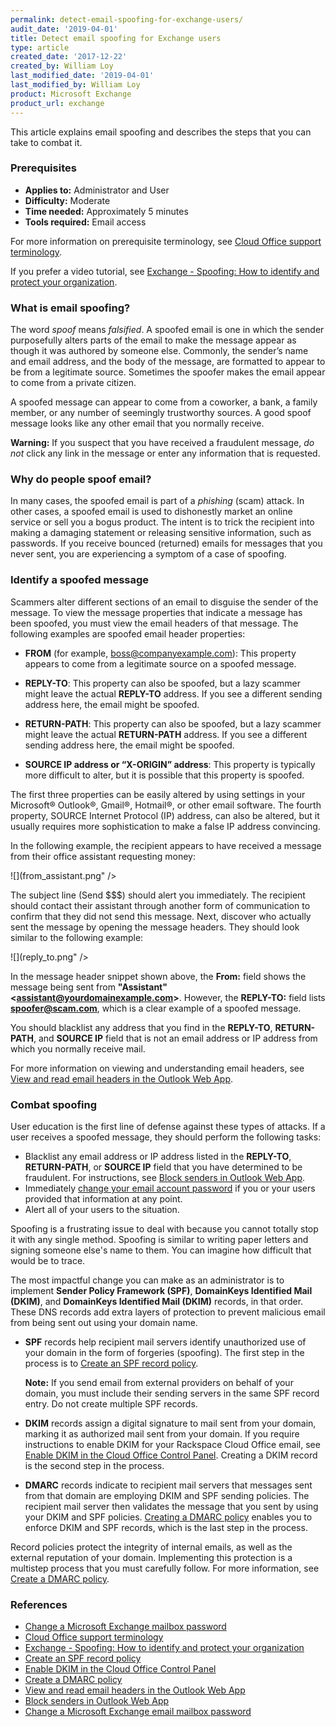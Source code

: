 ```yaml
---
permalink: detect-email-spoofing-for-exchange-users/
audit_date: '2019-04-01'
title: Detect email spoofing for Exchange users
type: article
created_date: '2017-12-22'
created_by: William Loy
last_modified_date: '2019-04-01'
last_modified_by: William Loy
product: Microsoft Exchange
product_url: exchange
---
```


This article explains email spoofing and describes the steps that you can take to combat it.

### Prerequisites

- **Applies to:** Administrator and User
- **Difficulty:** Moderate
- **Time needed:** Approximately 5 minutes
- **Tools required:**  Email access

For more information on prerequisite terminology, see [Cloud Office support terminology](/support/how-to/cloud-office-support-terminology).

If you prefer a video tutorial, see [Exchange - Spoofing: How to identify and protect your organization](https://emailhelp.rackspace.com/l/support/how-to-prevent-email-spoofing).

### What is email spoofing?

The word *spoof* means *falsified*. A spoofed email is one in which the sender purposefully alters parts of the email to make the message appear as though it was authored by someone else. Commonly, the sender’s name and email address, and the body of the message, are formatted to appear to be from a legitimate source. Sometimes the spoofer makes the email appear to come from a private citizen.

A spoofed message can appear to come from a coworker, a bank, a family member, or any number of seemingly trustworthy sources. A good spoof message looks like any other email that you normally receive.

**Warning:** If you suspect that you have received a fraudulent message, *do not* click any link in the message or enter any information that is requested.

### Why do people spoof email?

In many cases, the spoofed email is part of a *phishing* (scam) attack. In other cases, a spoofed email is used to dishonestly market an online service or sell you a bogus product. The intent is to trick the recipient into making a damaging statement or releasing sensitive information, such as passwords. If you receive bounced (returned) emails for messages that you never sent, you are experiencing a symptom of a case of spoofing.

### Identify a spoofed message

Scammers alter different sections of an email to disguise the sender of the message. To view the message properties that indicate a message has been spoofed, you must view the email headers of that message. The following examples are spoofed email header properties:

- **FROM** (for example, boss@companyexample.com): This property appears to come from a legitimate source on a spoofed message.

- **REPLY-TO**: This property can also be spoofed, but a lazy scammer might leave the actual **REPLY-TO** address. If you see a different sending address here, the email might be spoofed.

- **RETURN-PATH**: This property can also be spoofed, but a lazy scammer might leave the actual **RETURN-PATH** address. If you see a different sending address here, the email might be spoofed.

- **SOURCE IP address or “X-ORIGIN” address**: This property is typically more difficult to alter, but it is possible that this property is spoofed.

The first three properties can be easily altered by using settings in your Microsoft&reg; Outlook&reg;, Gmail&reg;, Hotmail&reg;, or other email software. The fourth property, SOURCE Internet Protocol (IP) address, can also be altered, but it usually requires more sophistication to make a false IP address convincing.

In the following example, the recipient appears to have received a message from their office assistant requesting money:

![](from_assistant.png" />

The subject line (Send $$$) should alert you immediately. The recipient should contact their assistant through another form of communication to confirm that they did not send this message. Next, discover who actually sent the message by opening the message headers. They should look similar to the following example:

![](reply_to.png" />

In the message header snippet shown above, the **From:** field shows the message being sent from **"Assistant"\<assistant@yourdomainexample.com\>**. However, the **REPLY-TO:** field lists **spoofer@scam.com**, which is a clear example of a spoofed message.

You should blacklist any address that you find in the **REPLY-TO**, **RETURN-PATH**, and **SOURCE IP** field that is not an email address or IP address from which you normally receive mail.

For more information on viewing and understanding email headers, see [View and read email headers in the Outlook Web App](/support/how-to/view-and-read-email-headers-in-owa).

### Combat spoofing

User education is the first line of defense against these types of attacks. If a user receives a spoofed message, they should perform the following tasks:

 - Blacklist any email address or IP address listed in the **REPLY-TO**, **RETURN-PATH**, or **SOURCE IP** field that you have determined to be fraudulent. For instructions, see [Block senders in Outlook Web App](/support/how-to/block-senders-in-owa).
 - Immediately [change your email account password](/support/how-to/change-a-microsoft-exchange-mailbox-password) if you or your users provided that information at any point.
 - Alert all of your users to the situation.

Spoofing is a frustrating issue to deal with because you cannot totally stop it with any single method. Spoofing is similar to writing paper letters and signing someone else's name to them. You can imagine how difficult that would be to trace.

The most impactful change you can make as an administrator is to implement **Sender Policy Framework (SPF)**, **DomainKeys Identified Mail (DKIM)**, and **DomainKeys Identified Mail (DKIM)** records, in that order. These DNS records add extra layers of protection to prevent malicious email from being sent out using your domain name.

   - **SPF** records help recipient mail servers identify unauthorized use of your domain in the form of forgeries (spoofing). The first step in the process is to [Create an SPF record policy](/support/how-to/create-an-spf-policy).

       **Note:** If you send email from external providers on behalf of your domain, you must include their sending servers in the same SPF record entry. Do not create multiple SPF records.

   - **DKIM** records assign a digital signature to mail sent from your domain, marking it as authorized mail sent from your domain. If you require instructions to enable DKIM for your Rackspace Cloud Office email, see [Enable DKIM in the Cloud Office Control Panel](/support/how-to/enable-dkim-in-the-cloud-office-control-panel). Creating a DKIM record is the second step in the process.

   - **DMARC** records indicate to recipient mail servers that messages sent from that domain are employing DKIM and SPF sending policies. The recipient mail server then validates the message that you sent by using your DKIM and SPF policies. [Creating a DMARC policy](/support/how-to/create-a-dmarc-policy) enables you to enforce DKIM and SPF records, which is the last step in the process.

Record policies protect the integrity of internal emails, as well as the external reputation of your domain. Implementing this protection is a multistep process that you must carefully follow. For more information, see [Create a DMARC policy](/support/how-to/create-a-dmarc-policy).


### References

- [Change a Microsoft Exchange mailbox password](/support/how-to/change-a-microsoft-exchange-mailbox-password)
- [Cloud Office support terminology](/support/how-to/cloud-office-support-terminology)
- [Exchange - Spoofing: How to identify and protect your organization](https://emailhelp.rackspace.com/l/support/how-to-prevent-email-spoofing)
- [Create an SPF record policy](/support/how-to/create-an-spf-policy)
- [Enable DKIM in the Cloud Office Control Panel](/support/how-to/enable-dkim-in-the-cloud-office-control-panel)
- [Create a DMARC policy](/support/how-to/create-a-dmarc-policy)
- [View and read email headers in the Outlook Web App](/support/how-to/view-and-read-email-headers-in-owa)
- [Block senders in Outlook Web App](/support/how-to/block-senders-in-owa)
- [Change a Microsoft Exchange email mailbox password](/support/how-to/change-a-microsoft-exchange-mailbox-password)
